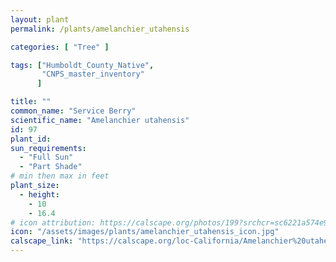```yaml
---
layout: plant                                                              
permalink: /plants/amelanchier_utahensis

categories: [ "Tree" ]

tags: ["Humboldt_County_Native",
       "CNPS_master_inventory"
      ]

title: ""
common_name: "Service Berry"
scientific_name: "Amelanchier utahensis"
id: 97
plant_id: 
sun_requirements:
  - "Full Sun"
  - "Part Shade"
# min then max in feet
plant_size:
  - height: 
    - 10
    - 16.4
# icon attribution: https://calscape.org/photos/199?srchcr=sc6221a574e9aac 
icon: "/assets/images/plants/amelanchier_utahensis_icon.jpg" 
calscape_link: "https://calscape.org/loc-California/Amelanchier%20utahensis%20(Service%20Berry)" 
---
```





